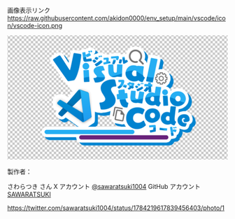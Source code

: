 画像表示リンク
https://raw.githubusercontent.com/akidon0000/env_setup/main/vscode/icon/vscode-icon.png

![VSCcode](vscode-icon.png)


製作者：

さわらつき さん
X アカウント [@sawaratsuki1004](https://twitter.com/sawaratsuki1004)
GitHub アカウント [SAWARATSUKI](https://github.com/SAWARATSUKI/KawaiiLogos/pulls)

https://twitter.com/sawaratsuki1004/status/1784219617839456403/photo/1
